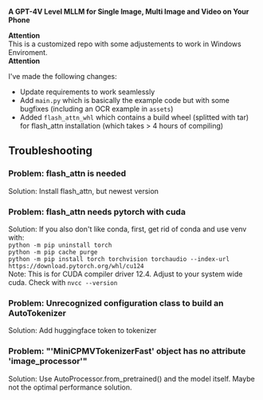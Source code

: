 **A GPT-4V Level MLLM for Single Image, Multi Image and Video on Your Phone**

**Attention**  
This is a customized repo with some adjustements to work in Windows Enviroment.  
**Attention**  

I've made the following changes:

- Update requirements to work seamlessly
- Add `main.py` which is basically the example code but with some bugfixes (including an OCR example in `assets`)
- Added `flash_attn_whl` which contains a build wheel (splitted with tar) for flash_attn installation (which takes > 4 hours of compiling)

## Troubleshooting

### Problem: flash_attn is needed  
Solution: Install flash_attn, but newest version  

### Problem: flash_attn needs pytorch with cuda  
Solution: If you also don't like conda, first, get rid of conda and use venv with:  
`python -m pip uninstall torch`  
`python -m pip cache purge`  
`python -m pip install torch torchvision torchaudio --index-url https://download.pytorch.org/whl/cu124`  
Note: This is for CUDA compiler driver 12.4. Adjust to your system wide cuda. Check with `nvcc --version`  

### Problem: Unrecognized configuration class  to build an AutoTokenizer  
Solution: Add huggingface token to tokenizer  

### Problem: "'MiniCPMVTokenizerFast' object has no attribute 'image_processor'"  
Solution: Use AutoProcessor.from_pretrained() and the model itself. Maybe not the optimal performance solution.  
